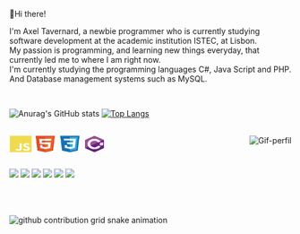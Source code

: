 👋Hi there!

I'm Axel Tavernard, a newbie programmer who is currently studying software development at the academic institution ISTEC, at Lisbon.<br>
My passion is programming, and learning new things everyday, that currently led me to where I am right now.<br>
I'm currently studying the programming languages C#, Java Script and PHP. And Database management systems such as MySQL.


<br>

![Anurag's GitHub stats](https://github-readme-stats.vercel.app/api?username=Axeltav1&show_icons=true&theme=transparent)
[![Top Langs](https://github-readme-stats.vercel.app/api/top-langs/?username=Axeltav1&layout=compact&icons=true&theme=transparent)](https://github.com/Axeltav1/github-readme-stats)

<div style="display: inline_block"><br>
  <img align="center" alt="Rafa-Js" height="30" width="40" src="https://raw.githubusercontent.com/devicons/devicon/master/icons/javascript/javascript-plain.svg">
  <img align="center" alt="Rafa-HTML" height="30" width="40" src="https://raw.githubusercontent.com/devicons/devicon/master/icons/html5/html5-original.svg">
  <img align="center" alt="Rafa-CSS" height="30" width="40" src="https://raw.githubusercontent.com/devicons/devicon/master/icons/css3/css3-original.svg">
  <img align="center" alt="Rafa-Csharp" height="30" width="40" src="https://raw.githubusercontent.com/devicons/devicon/master/icons/csharp/csharp-original.svg">
  <img align="right" alt="Gif-perfil" src="https://s4.ezgif.com/tmp/ezgif-4-4c50079880.gif">
</div>
  
  ##
 
<div> 
  <a href="https://www.youtube.com/@axeltav" target="_blank"><img src="https://img.shields.io/badge/YouTube-FF0000?style=for-the-badge&logo=youtube&logoColor=white" target="_blank"></a>
  <a href="https://www.instagram.com/axeltav_/" target="_blank"><img src="https://img.shields.io/badge/-Instagram-%23E4405F?style=for-the-badge&logo=instagram&logoColor=white" target="_blank"></a>
 	<a href="https://www.twitch.tv/axeltav" target="_blank"><img src="https://img.shields.io/badge/Twitch-9146FF?style=for-the-badge&logo=twitch&logoColor=white" target="_blank"></a>
 <a href="" target="_blank"><img src="https://img.shields.io/badge/Discord-7289DA?style=for-the-badge&logo=discord&logoColor=white" target="_blank"></a> 
  <a href = "mailto:axeltavernard890@gmail.com"><img src="https://img.shields.io/badge/-Gmail-%23333?style=for-the-badge&logo=gmail&logoColor=white" target="_blank"></a>
  <a href="https://www.linkedin.com/in/axel-tavernard-54a57b247/" target="_blank"><img src="https://img.shields.io/badge/-LinkedIn-%230077B5?style=for-the-badge&logo=linkedin&logoColor=white" target="_blank"></a> 
  
</div>

<br><br>

<picture align="center">
  <source media="(prefers-color-scheme: dark)" srcset="https://raw.githubusercontent.com/Axeltav1/Axeltav1/output/github-contribution-grid-snake-dark.svg">
  <source media="(prefers-color-scheme: light)" srcset="https://raw.githubusercontent.com/Axeltav1/Axeltav1/output/github-contribution-grid-snake-dark.svg">
  <img align="center" alt="github contribution grid snake animation" src="https://raw.githubusercontent.com/Axeltav1/mAxeltav1/output/github-contribution-grid-snake.svg">
</picture>
